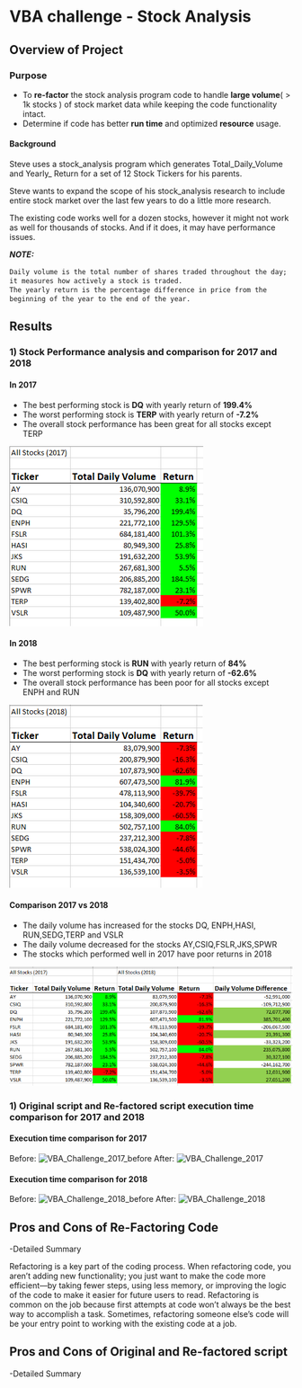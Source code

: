 # VBA challenge - Stock Analysis
## Overview of Project
### Purpose
- To **re-factor** the stock analysis program code to handle **large volume**( > 1k stocks ) of stock market data  while keeping the code functionality intact. 
- Determine if code has better **run time** and optimized **resource** usage. 


#### Background

Steve uses a stock_analysis program which generates Total\_Daily\_Volume and Yearly\_ Return for a set of 12 Stock Tickers for his parents.

Steve wants to expand the scope of his stock_analysis research to include entire stock market over the last few years to do a little more research.  

The existing code works well for a dozen stocks, however it might not work as well for thousands of stocks. And if it does, it may have performance issues.


***NOTE:***
 
	Daily volume is the total number of shares traded throughout the day; it measures how actively a stock is traded.  
	The yearly return is the percentage difference in price from the beginning of the year to the end of the year.

## Results


### 1) Stock Performance analysis and comparison for 2017 and 2018

#### In 2017
- The best performing stock is **DQ** with yearly return of **199.4%**
- The worst performing stock is **TERP** with yearly return of **-7.2%**
- The overall stock performance has been great for all stocks except TERP

![Stock Performance 2017](https://github.com/Sheetaltkr/stock-analysis/blob/main/resources/VBA_Challenge_output_2017.png)

#### In 2018 
- The best performing stock is **RUN** with yearly return of **84%**
- The worst performing stock is **DQ** with yearly return of **-62.6%**
- The overall stock performance has been poor for all stocks except ENPH and RUN 

![Stock Performance 2018](https://github.com/Sheetaltkr/stock-analysis/blob/main/resources/VBA_Challenge_output_2018.png)

#### Comparison 2017 vs 2018

- The daily volume has increased for the stocks DQ, ENPH,HASI, RUN,SEDG,TERP and VSLR
- The daily volume decreased for the stocks AY,CSIQ,FSLR,JKS,SPWR
- The stocks which performed well in 2017 have poor returns in 2018

![Stock Performance comparison 2017 vs 2018](https://github.com/Sheetaltkr/stock-analysis/blob/main/resources/VBA_Challenge_Comparison_2018_vs_2017.png)

### 1) Original script and Re-factored script execution time comparison for 2017 and 2018

#### Execution time comparison for 2017
Before:
![VBA_Challenge_2017_before](https://user-images.githubusercontent.com/89044741/132109714-6830f590-4902-4fc5-af1e-465636aff762.png)
After:
![VBA_Challenge_2017](https://user-images.githubusercontent.com/89044741/132109716-a48592bb-db90-4f55-b82c-366bef4801ea.png)
#### Execution time comparison for 2018
Before:
![VBA_Challenge_2018_before](https://user-images.githubusercontent.com/89044741/132109723-d7617481-6da2-46d1-86fd-f0f9983cd221.png)
After:
![VBA_Challenge_2018](https://user-images.githubusercontent.com/89044741/132109728-4109f009-25f5-41dd-9e70-bffb34e36770.png)


## Pros and Cons of Re-Factoring Code

-Detailed Summary

Refactoring is a key part of the coding process. When refactoring code, you aren’t adding new functionality; you just want to make the code more efficient—by taking fewer steps, using less memory, or improving the logic of the code to make it easier for future users to read. Refactoring is common on the job because first attempts at code won’t always be the best way to accomplish a task. Sometimes, refactoring someone else’s code will be your entry point to working with the existing code at a job.


## Pros and Cons of Original and Re-factored script

-Detailed Summary
